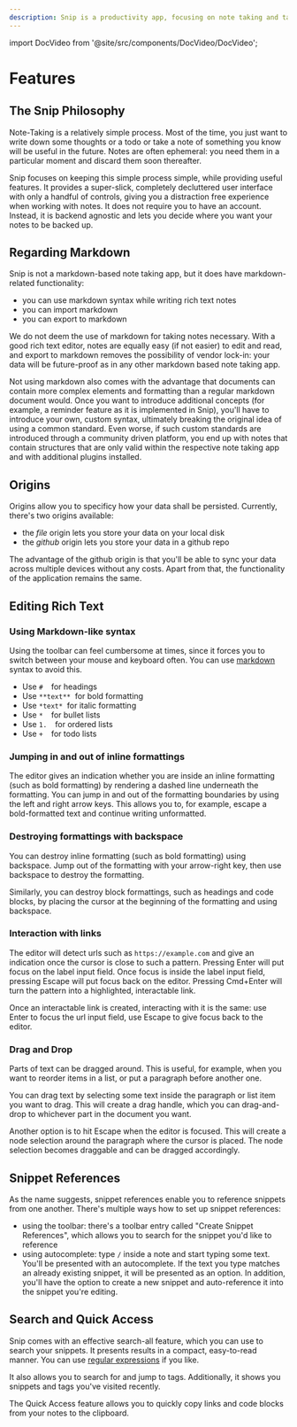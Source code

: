 ```yaml
---
description: Snip is a productivity app, focusing on note taking and task management. It uses the local first principle, giving users control over where their data is stored.
---
```


import DocVideo from '@site/src/components/DocVideo/DocVideo';

# Features

## The Snip Philosophy

Note-Taking is a relatively simple process. Most of the time, you just want to write down some thoughts or a todo or take a note of something you know will be useful in the future. Notes are often ephemeral: you need them in a particular moment and discard them soon thereafter.

Snip focuses on keeping this simple process simple, while providing useful features. It provides a super-slick, completely decluttered user interface with only a handful of controls, giving you a distraction free experience when working with notes. It does not require you to have an account. Instead, it is backend agnostic and lets you decide where you want your notes to be backed up.

## Regarding Markdown

Snip is not a markdown-based note taking app, but it does have markdown-related
functionality:

- you can use markdown syntax while writing rich text notes
- you can import markdown
- you can export to markdown

We do not deem the use of markdown for taking notes
necessary. With a good rich text editor, notes are equally easy (if not easier)
to edit and read, and export to markdown removes the possibility of
vendor lock-in: your data will be future-proof as in any other markdown based
note taking app.

Not using markdown also comes with the advantage that documents can contain more
complex elements and formatting than a regular markdown document would. Once you
want to introduce additional concepts (for
example, a reminder feature as it is implemented in Snip), you'll have to introduce
your own, custom syntax, ultimately breaking the original idea of using a
common standard. Even worse, if such custom standards are introduced through
a community driven platform, you end up with notes that contain structures that
are only valid within the respective note taking app and with additional plugins
installed.

## Origins

Origins allow you to specificy how your data shall be persisted. Currently,
there's two origins available:

- the _file_ origin lets you store your data on your local disk
- the _github_ origin lets you store your data in a github repo

The advantage of the github origin is that you'll be able to sync your data
across multiple devices without any costs. Apart from that, the functionality of the application remains the same.

## Editing Rich Text

### Using Markdown-like syntax

Using the toolbar can feel cumbersome at times, since it forces you to switch
between your mouse and keyboard often. You can use [markdown](https://en.wikipedia.org/wiki/Markdown)
syntax to avoid this.

- Use `# `&nbsp; for headings
- Use `**text**`&nbsp; for bold formatting
- Use `*text*`&nbsp; for italic formatting
- Use `* `&nbsp; for bullet lists
- Use `1. `&nbsp; for ordered lists
- Use `+ `&nbsp; for todo lists

<DocVideo name="markdown-formatting" />

### Jumping in and out of inline formattings

The editor gives an indication whether you are inside an inline formatting
(such as bold formatting) by rendering a dashed line underneath the formatting.
You can jump in and out of the formatting boundaries by using the left and right
arrow keys. This allows you to, for example, escape a bold-formatted text and
continue writing unformatted.

<DocVideo name="formatting-jump" />

### Destroying formattings with backspace

You can destroy inline formatting (such as bold formatting) using backspace.
Jump out of the formatting with your arrow-right key, then use backspace to
destroy the formatting.

<DocVideo name="destroying-inline-formatting" />

Similarly, you can destroy block formattings, such as headings and code blocks,
by placing the cursor at the beginning of the formatting and using backspace.

<DocVideo name="destroying-nodes" />

### Interaction with links

The editor will detect urls such as `https://example.com` and give an indication
once the cursor is close to such a pattern. Pressing Enter will put
focus on the label input field. Once focus is inside the label input field,
pressing Escape will put focus back on the editor. Pressing Cmd+Enter
will turn the pattern into a highlighted, interactable link.

Once an interactable link is created, interacting with it is the same: use Enter
to focus the url input field, use Escape to give focus back to the editor.

<DocVideo name="interacting-with-links" />

### Drag and Drop

Parts of text can be dragged around. This is useful, for example, when you want
to reorder items in a list, or put a paragraph before another one.

You can drag text by selecting some text inside the paragraph or list item
you want to drag. This will create a drag handle, which you can drag-and-drop
to whichever part in the document you want.

<DocVideo name="drag-n-drop-via-text-selection" />

Another option is to hit Escape when the editor is focused. This will create a
node selection around the paragraph where the cursor is placed. The node selection
becomes draggable and can be dragged accordingly.

<DocVideo name="drag-n-drop-via-node-selection" />

## Snippet References

As the name suggests, snippet references enable you to reference snippets from
one another. There's multiple ways how to set up snippet references:

- using the toolbar: there's a toolbar entry called "Create Snippet References",
  which allows you to search for the snippet you'd like to reference
- using autocomplete: type `/` inside a note and start typing some text. You'll
  be presented with an autocomplete. If the text you type matches an already
  existing snippet, it will be presented as an option. In addition, you'll have
  the option to create a new snippet and auto-reference it into the snippet you're
  editing.

<DocVideo name="snippet-references" />

## Search and Quick Access

Snip comes with an effective search-all feature, which you can use to search
your snippets. It presents results in a compact, easy-to-read manner. You can use
[regular expressions](https://en.wikipedia.org/wiki/Regular_expression) if you
like.

It also allows you to search for and jump to tags. Additionally, it shows you
snippets and tags you've visited recently.

The Quick Access feature allows you to quickly copy links and code blocks from
your notes to the clipboard.
